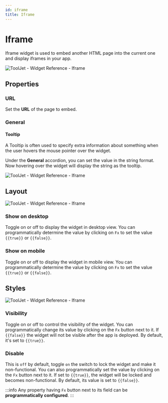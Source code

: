 ```yaml
---
id: iframe
title: Iframe
---
```

# Iframe

Iframe widget is used to embed another HTML page into the current one and display iframes in your app.

<div style={{textAlign: 'center'}}>

<img className="screenshot-full" src="/img/widgets/iframe/iframe.png" alt="ToolJet - Widget Reference - Iframe" />

</div>

## Properties

### URL

Set the **URL** of the page to embed.

### General
#### Tooltip

A Tooltip is often used to specify extra information about something when the user hovers the  mouse pointer over the widget.

Under the <b>General</b> accordion, you can set the value in the string format. Now hovering over the widget will display the string as the tooltip.

<div style={{textAlign: 'center'}}>

<img className="screenshot-full" src="/img/tooltip.png" alt="ToolJet - Widget Reference - Iframe" />

</div>

## Layout

<div style={{textAlign: 'center'}}>

<img className="screenshot-full" src="/img/widgets/iframe/layout.png" alt="ToolJet - Widget Reference - Iframe" />

</div>

### Show on desktop

Toggle on or off to display the widget in desktop view. You can programmatically determine the value by clicking on `Fx` to set the value `{{true}}` or `{{false}}`.
### Show on mobile

Toggle on or off to display the widget in mobile view. You can programmatically determine the value by clicking on `Fx` to set the value `{{true}}` or `{{false}}`.

## Styles

<div style={{textAlign: 'center'}}>

<img className="screenshot-full" src="/img/widgets/iframe/styles.png" alt="ToolJet - Widget Reference - Iframe" />

</div>

### Visibility

Toggle on or off to control the visibility of the widget. You can programmatically change its value by clicking on the `Fx` button next to it. If `{{false}}` the widget will not be visible after the app is deployed. By default, it's set to `{{true}}`.

### Disable

This is `off` by default, toggle `on` the switch to lock the widget and make it non-functional. You can also programmatically set the value by clicking on the `Fx` button next to it. If set to `{{true}}`, the widget will be locked and becomes non-functional. By default, its value is set to `{{false}}`.

:::info
Any property having `Fx` button next to its field can be **programmatically configured**.
:::